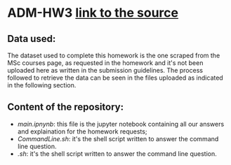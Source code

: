 # ADM-HW3 [link to the source](https://github.com/Sapienza-University-Rome/ADM/tree/master/2023/Homework_4)

## Data used:
The dataset used to complete this homework is the one scraped from the MSc courses page, as requested in the homework and it's not been uploaded here as written in the submission guidelines. The process followed to retrieve the data can be seen in the files uploaded as indicated in the following section. 

## Content of the repository:
- *main.ipnynb*: this file is the jupyter notebook containing all our answers and explaination for the homework requests;
- *CommandLine.sh*: it's the shell script written to answer the command line question.
- *.sh*: it's the shell script written to answer the command line question.
